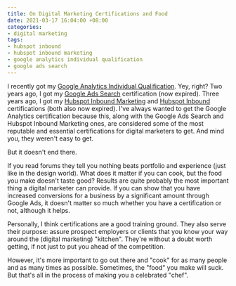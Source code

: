 ```yaml
---
title: On Digital Marketing Certifications and Food
date: 2021-03-17 16:04:00 +08:00
categories:
- digital marketing
tags:
- hubspot inbound
- hubspot inbound marketing
- google analytics individual qualification
- google ads search
---
```


I recently got my [Google Analytics Individual Qualification](https://skillshop.exceedlms.com/profiles/1bcf17c427c3458babc92ab005662efc). Yey, right? Two years ago, I got my [Google Ads Search](https://skillshop.exceedlms.com/profiles/1bcf17c427c3458babc92ab005662efc) certification (now expired). Three years ago, I got my [Hubspot Inbound Marketing](https://hubspot-academy.s3.amazonaws.com/prod/tracks/user-certificates/23-3196316-1541762800608.png) and [Hubspot Inbound](https://hubspot-academy.s3.amazonaws.com/prod/tracks/user-certificates/24-3196316-1541064795132.png) certifications (both also now expired). I've always wanted to get the Google Analytics certification because this, along with the Google Ads Search and Hubspot Inbound Marketing ones, are considered some of the most reputable and essential certifications for digital marketers to get. And mind you, they weren't easy to get.

But it doesn't end there.

If you read forums they tell you nothing beats portfolio and experience (just like in the design world). What does it matter if you can cook, but the food you make doesn't taste good? Results are quite probably the most important thing a digital marketer can provide. If you can show that you have increased conversions for a business by a significant amount through Google Ads, it doesn't matter so much whether you have a certification or not, although it helps.

Personally, I think certifications are a good training ground. They also serve their purpose: assure prospect employers or clients that you know your way around the (digital marketing) "kitchen". They're without a doubt worth getting, if not just to put you ahead of the competition.

However, it's more important to go out there and "cook" for as many people and as many times as possible. Sometimes, the "food" you make will suck. But that's all in the process of making you a celebrated "chef".